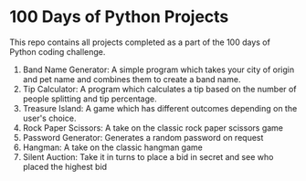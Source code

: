 # 100 Days of Python Projects

This repo contains all projects completed as a part of the 100 days of Python coding challenge.

1. Band Name Generator: A simple program which takes your city of origin and pet name and combines them to create a band name.
2. Tip Calculator: A program which calculates a tip based on the number of people splitting and tip percentage.
3. Treasure Island: A game which has different outcomes depending on the user's choice.
4. Rock Paper Scissors: A take on the classic rock paper scissors game
5. Password Generator: Generates a random password on request
6. Hangman: A take on the classic hangman game
7. Silent Auction: Take it in turns to place a bid in secret and see who placed the highest bid


